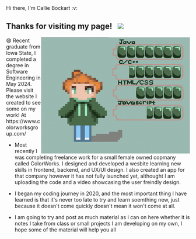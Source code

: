 

<Introduction>
Hi there, I'm Callie Bockart :v:

## Thanks for visiting my page! &nbsp; ![](https://visitor-badge.glitch.me/badge?page_id=CallieBockart.CallieBockart)

<trying to get the picture alligned>
<img align="right" alt="GIF" src="https://github.com/cbockart/cbockart/blob/main/Final-Videoresize.gif" width="408" height="318" />
         
<Begin self-description>
😄 Recent graduate from Iowa State, I completed a degree in Software Engineering in May 2024.   
Please visit the website I created to see some on my work! 
         At https://www.colorworksgroup.com/
         


         
- Most recently I was completing freelance work for a small female owned copmany called ColorWorks. I designed and developed a wesbite
  learning new skills in frontend, backend, and UX/UI design. I also created an app for that company however it has
  not fully launched yet, althought I am uploading the code and a video showcasing the user freindly design.
  
- I began my coding journey in 2020, and the most important thing I have learned 
  is that it's never too late to try and learn soemthing new, just because it doesn't 
  come quickly doesn't mean it won't come at all.
  
- I am going to try and post as much material as I can on here whether it is notes I take from 
  class or small projects I am developing on my own, I hope some of the material will help you all
 

